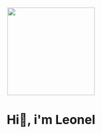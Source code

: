 ### 
<div align="center">
  <img src="[https://giphy.com/clips/studiosoriginals-sleep-tired-sleepy-u2wg2uXJbHzkXkPphr](https://media.giphy.com/media/3Q2hJ4FLN1UvS/giphy.gif)" width="200" />
  
  <h1>
    Hi👋, i'm Leonel
  </h1>
 </div>



<!--
**LeonelBarchetta/LeonelBarchetta** is a ✨ _special_ ✨ repository because its `README.md` (this file) appears on your GitHub profile.

Here are some ideas to get you started:

- 🔭 I’m currently working on ...
- 🌱 I’m currently learning ...
- 👯 I’m looking to collaborate on ...
- 🤔 I’m looking for help with ...
- 💬 Ask me about ...
- 📫 How to reach me: ...
- 😄 Pronouns: ...
- ⚡ Fun fact: ...
-->
